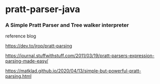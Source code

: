 # pratt-parser-java
### A Simple Pratt Parser and Tree walker interpreter
reference blog 

https://dev.to/jrop/pratt-parsing

https://journal.stuffwithstuff.com/2011/03/19/pratt-parsers-expression-parsing-made-easy/

https://matklad.github.io/2020/04/13/simple-but-powerful-pratt-parsing.html
